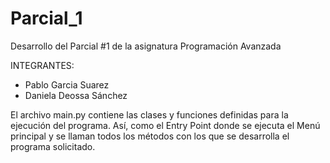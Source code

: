 # Parcial_1
Desarrollo del Parcial #1 de la asignatura Programación Avanzada

INTEGRANTES:

- Pablo Garcia Suarez
- Daniela Deossa Sánchez

El archivo main.py contiene las clases y funciones definidas para la ejecución del programa. Así, como el Entry Point donde se ejecuta el Menú principal y se llaman todos los métodos con los que se desarrolla el programa solicitado.
